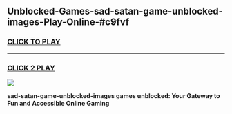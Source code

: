 
## Unblocked-Games-sad-satan-game-unblocked-images-Play-Online-#c9fvf
<h3>
<a href="https://premium.freeplayer.one?title=sad-satan-game-unblocked-images&ref=27F">CLICK TO PLAY</a></h3>
<hr>

<h3>
<a href="https://premium.freeplayer.one?title=sad-satan-game-unblocked-images&ref=27F">CLICK 2 PLAY</a>
  
</h3>

<a href="https://premium.freeplayer.one?title=sad-satan-game-unblocked-images&ref=27F"><img src="https://clearcache.store/games.png"></a>


**sad-satan-game-unblocked-images games unblocked: Your Gateway to Fun and Accessible Online Gaming**
